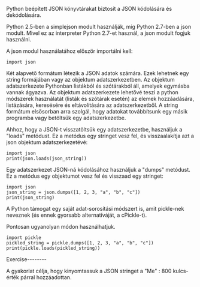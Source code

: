 Python beépített JSON könyvtárakat biztosít a JSON kódolására és dekódolására.

Python 2.5-ben a simplejson modult használják, míg Python 2.7-ben a json modult. Mivel ez az interpreter Python 2.7-et használ, a json modult fogjuk használni.

A json modul használatához először importálni kell:

    import json

Két alapvető formátum létezik a JSON adatok számára. Ezek lehetnek egy string formájában vagy az objektum adatszerkezetben. Az objektum adatszerkezete Pythonban listákból és szótárakból áll, amelyek egymásba vannak ágyazva. Az objektum adatszerkezete lehetővé teszi a python módszerek használatát (listák és szótárak esetén) az elemek hozzáadására, listázására, keresésére és eltávolítására az adatszerkezetből. A string formátum elsősorban arra szolgál, hogy adatokat továbbítsunk egy másik programba vagy betöltsük egy adatszerkezetbe.

Ahhoz, hogy a JSON-t visszatöltsük egy adatszerkezetbe, használjuk a "loads" metódust. Ez a metódus egy stringet vesz fel, és visszaalakítja azt a json objektum adatszerkezetévé:

    import json 
    print(json.loads(json_string))

Egy adatszerkezet JSON-ná kódolásához használjuk a "dumps" metódust. Ez a metódus egy objektumot vesz fel és visszaad egy stringet:

    import json
    json_string = json.dumps([1, 2, 3, "a", "b", "c"])
    print(json_string)

A Python támogat egy saját adat-sorosítási módszert is, amit pickle-nek neveznek (és ennek gyorsabb alternatíváját, a cPickle-t).

Pontosan ugyanolyan módon használhatjuk.

    import pickle
    pickled_string = pickle.dumps([1, 2, 3, "a", "b", "c"])
    print(pickle.loads(pickled_string))

Exercise--------

A gyakorlat célja, hogy kinyomtassuk a JSON stringet a "Me" : 800 kulcs-érték párral hozzáadottan.